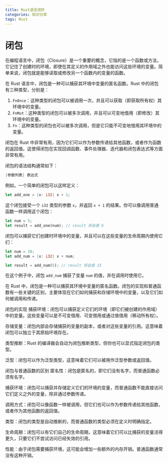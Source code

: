```yaml
---
title: Rust语言进阶
categories: 知识分享
tags: Rust
---
```

# 闭包
在编程语言中，闭包（Closure）是一个重要的概念，它指的是一个函数或方法，它记住了创建时的环境，即使在其定义的作用域之外也能访问这些环境的变量。简单来说，闭包就是能够读取或修改另一个函数内的变量的函数。

在 Rust 语言中，闭包是一种可以捕获其环境中变量的匿名函数。Rust 中的闭包有三种类型，分别是：

1. `FnOnce`：这种类型的闭包可以被调用一次，并且可以获取（即获取所有权）其环境中的变量。
2. `FnMut`：这种类型的闭包可以被多次调用，并且可以可变地借用（即修改）其环境中的变量。
3. `Fn`：这种类型的闭包也可以被多次调用，但是它只能不可变地借用其环境中的变量。

闭包在 Rust 中非常有用，因为它们可以作为参数传递给其他函数，或者作为函数的返回值。这使得闭包在实现回调函数、事件处理器、迭代器和闭包表达式等方面非常有用。

闭包的语法结构通常如下：

```rust
|参数列表| 表达式
```

例如，一个简单的闭包可以这样定义：

```rust
let add_one = |x: i32| x + 1;
```

这个闭包接受一个 `i32` 类型的参数 `x`，并返回 `x + 1` 的结果。你可以像调用普通函数一样调用这个闭包：

```rust
let num = 5;
let result = add_one(num); // result 将会是 6
```

闭包可以捕获它们创建时环境中的变量，并且可以在这些变量的生命周期内使用它们：

```rust
let num = 10;
let add_num = |x: i32| x + num;

let result = add_num(5); // result 将会是 15
```

在这个例子中，闭包 `add_num` 捕获了变量 `num` 的值，并在调用时使用它。

在 Rust 中，闭包是一种可以捕获其环境中变量的匿名函数。闭包的实现和普通函数有一些关键的区别，主要体现在它们如何捕获和存储环境中的变量，以及它们如何被调用和传递。

闭包的实现
捕获环境：闭包可以捕获定义它们的环境（即它们被创建的作用域）中的变量。这些变量可以是不可变借用、可变借用或通过值借用（移动所有权）。

存储变量：闭包内部会存储捕获的变量的副本，或者对这些变量的引用。这意味着闭包可以独立于其原始环境存在。

类型推断：Rust 的编译器会自动为闭包推断类型，但你也可以显式指定闭包的类型。

泛型：闭包可以作为泛型类型，这意味着它们可以被用作泛型参数或返回值。

闭包与普通函数的区别
匿名性：闭包是匿名的，即它们没有名字，而普通函数必须有名字。

捕获环境：闭包可以捕获并存储定义它们的环境的变量，而普通函数不能直接访问它们定义之外的变量，除非通过参数传递。

调用方式：闭包可以像函数一样被调用，但它们也可以作为参数传递给其他函数，或者作为其他函数的返回值。

类型：闭包的类型是自动推断的，而普通函数的类型必须在定义时明确指定。

生命周期：闭包可以有它们自己的生命周期，这意味着它们可以比捕获的变量活得更久，只要它们不尝试访问已经失效的引用。

性能：由于闭包需要捕获环境，这可能会增加一些额外的内存开销。普通函数通常没有这种开销。